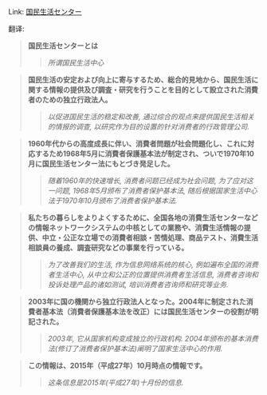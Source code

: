 Link: [国民生活センター](https://www.shiruporuto.jp/public/data/vocabulary/yogo/k/kokumin_seikatsu_center.html)

翻译:
> **国民生活センターとは**
>> *所谓国民生活中心*

> **国民生活の安定および向上に寄与するため、総合的見地から、国民生活に関する情報の提供及び調査・研究を行うことを目的として設立された消費者のための独立行政法人。**
>> *以促进国民生活的稳定和改善, 通过综合的观点来提供国民生活相关的情报的调查, 以研究作为目的设置的针对消费者的行政管理公司.*

> **1960年代からの高度成長に伴い、消費者問題が社会問題化し、これに対応するため1968年5月に消費者保護基本法が制定され、ついで1970年10月に国民生活センター法にもとづき発足した。**
>> *随着1960年的快速增长, 消费者问题已经成为社会问题, 为了应对这一问题, 1968年5月颁布了消费者保护基本法, 随后根据国家生活中心法于1970年10月颁布了消费者保护基本法.*

> **私たちの暮らしをよりよくするために、全国各地の消費生活センターなどの情報ネットワークシステムの中核としての業務や、消費生活情報の提供、中立・公正な立場での消費者相談・苦情処理、商品テスト、消費生活相談員の養成、調査研究などの事業を行っている。**
>> *为了改善我们的生活, 作为信息网络系统的核心, 例如遍布全国的消费者生活中心, 从中立和公正的位置提供消费者生活信息, 消费者咨询和投诉处理产品的诸如测试, 培训消费者咨询师和研究等业务.*

> **2003年に国の機関から独立行政法人となった。2004年に制定された消費者基本法（消費者保護基本法を改正）には国民生活センターの役割が明記された。**
>> *2003年, 它从国家机构变成独立的行政机构. 2004年颁布的基本消费法(修订了消费者保护基本法)阐明了国家生活中心的作用.*

> **この情報は、2015年（平成27年）10月時点の情報です。**
>> *这条信息是2015年(平成27年)十月份的信息.*